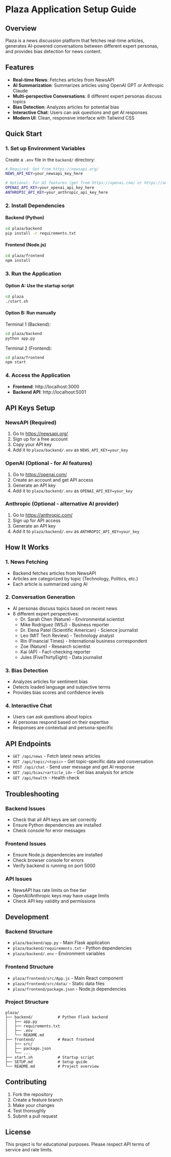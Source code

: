 # Plaza Application Setup Guide

## Overview

Plaza is a news discussion platform that fetches real-time articles, generates AI-powered conversations between different expert personas, and provides bias detection for news content.

## Features

- **Real-time News**: Fetches articles from NewsAPI
- **AI Summarization**: Summarizes articles using OpenAI GPT or Anthropic Claude
- **Multi-perspective Conversations**: 8 different expert personas discuss topics
- **Bias Detection**: Analyzes articles for potential bias
- **Interactive Chat**: Users can ask questions and get AI responses
- **Modern UI**: Clean, responsive interface with Tailwind CSS

## Quick Start

### 1. Set up Environment Variables

Create a `.env` file in the `backend/` directory:

```bash
# Required: Get from https://newsapi.org/
NEWS_API_KEY=your_newsapi_key_here

# Optional: For AI features (get from https://openai.com/ or https://anthropic.com/)
OPENAI_API_KEY=your_openai_api_key_here
ANTHROPIC_API_KEY=your_anthropic_api_key_here
```

### 2. Install Dependencies

#### Backend (Python)
```bash
cd plaza/backend
pip install -r requirements.txt
```

#### Frontend (Node.js)
```bash
cd plaza/frontend
npm install
```

### 3. Run the Application

#### Option A: Use the startup script
```bash
cd plaza
./start.sh
```

#### Option B: Run manually

Terminal 1 (Backend):
```bash
cd plaza/backend
python app.py
```

Terminal 2 (Frontend):
```bash
cd plaza/frontend
npm start
```

### 4. Access the Application

- **Frontend**: http://localhost:3000
- **Backend API**: http://localhost:5001

## API Keys Setup

### NewsAPI (Required)
1. Go to https://newsapi.org/
2. Sign up for a free account
3. Copy your API key
4. Add it to `plaza/backend/.env` as `NEWS_API_KEY=your_key`

### OpenAI (Optional - for AI features)
1. Go to https://openai.com/
2. Create an account and get API access
3. Generate an API key
4. Add it to `plaza/backend/.env` as `OPENAI_API_KEY=your_key`

### Anthropic (Optional - alternative AI provider)
1. Go to https://anthropic.com/
2. Sign up for API access
3. Generate an API key
4. Add it to `plaza/backend/.env` as `ANTHROPIC_API_KEY=your_key`

## How It Works

### 1. News Fetching
- Backend fetches articles from NewsAPI
- Articles are categorized by topic (Technology, Politics, etc.)
- Each article is summarized using AI

### 2. Conversation Generation
- AI personas discuss topics based on recent news
- 8 different expert perspectives:
  - Dr. Sarah Chen (Nature) - Environmental scientist
  - Mike Rodriguez (WSJ) - Business reporter
  - Dr. Elena Patel (Scientific American) - Science journalist
  - Leo (MIT Tech Review) - Technology analyst
  - Rin (Financial Times) - International business correspondent
  - Zoe (Nature) - Research scientist
  - Kai (AP) - Fact-checking reporter
  - Jules (FiveThirtyEight) - Data journalist

### 3. Bias Detection
- Analyzes articles for sentiment bias
- Detects loaded language and subjective terms
- Provides bias scores and confidence levels

### 4. Interactive Chat
- Users can ask questions about topics
- AI personas respond based on their expertise
- Responses are contextual and persona-specific

## API Endpoints

- `GET /api/news` - Fetch latest news articles
- `GET /api/topic/<topic>` - Get topic-specific data and conversation
- `POST /api/chat` - Send user message and get AI response
- `GET /api/bias/<article_id>` - Get bias analysis for article
- `GET /api/health` - Health check

## Troubleshooting

### Backend Issues
- Check that all API keys are set correctly
- Ensure Python dependencies are installed
- Check console for error messages

### Frontend Issues
- Ensure Node.js dependencies are installed
- Check browser console for errors
- Verify backend is running on port 5000

### API Issues
- NewsAPI has rate limits on free tier
- OpenAI/Anthropic keys may have usage limits
- Check API key validity and permissions

## Development

### Backend Structure
- `plaza/backend/app.py` - Main Flask application
- `plaza/backend/requirements.txt` - Python dependencies
- `plaza/backend/.env` - Environment variables

### Frontend Structure
- `plaza/frontend/src/App.js` - Main React component
- `plaza/frontend/src/data/` - Static data files
- `plaza/frontend/package.json` - Node.js dependencies

### Project Structure
```
plaza/
├── backend/           # Python Flask backend
│   ├── app.py
│   ├── requirements.txt
│   ├── .env
│   └── README.md
├── frontend/          # React frontend
│   ├── src/
│   ├── package.json
│   └── ...
├── start.sh           # Startup script
├── SETUP.md           # Setup guide
└── README.md          # Project overview
```

## Contributing

1. Fork the repository
2. Create a feature branch
3. Make your changes
4. Test thoroughly
5. Submit a pull request

## License

This project is for educational purposes. Please respect API terms of service and rate limits.